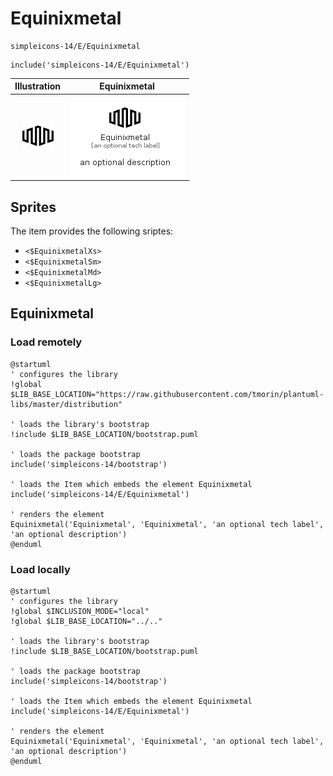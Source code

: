 # Equinixmetal


```text
simpleicons-14/E/Equinixmetal
```

```text
include('simpleicons-14/E/Equinixmetal')
```



| Illustration | Equinixmetal |
| :---: | :---: |
| ![illustration for Illustration](../../simpleicons-14/E/Equinixmetal.png) | ![illustration for Equinixmetal](../../simpleicons-14/E/Equinixmetal.Local.png) |



## Sprites
The item provides the following sriptes:

- `<$EquinixmetalXs>`
- `<$EquinixmetalSm>`
- `<$EquinixmetalMd>`
- `<$EquinixmetalLg>`





## Equinixmetal

### Load remotely
```plantuml
@startuml
' configures the library
!global $LIB_BASE_LOCATION="https://raw.githubusercontent.com/tmorin/plantuml-libs/master/distribution"

' loads the library's bootstrap
!include $LIB_BASE_LOCATION/bootstrap.puml

' loads the package bootstrap
include('simpleicons-14/bootstrap')

' loads the Item which embeds the element Equinixmetal
include('simpleicons-14/E/Equinixmetal')

' renders the element
Equinixmetal('Equinixmetal', 'Equinixmetal', 'an optional tech label', 'an optional description')
@enduml
```

### Load locally
```plantuml
@startuml
' configures the library
!global $INCLUSION_MODE="local"
!global $LIB_BASE_LOCATION="../.."

' loads the library's bootstrap
!include $LIB_BASE_LOCATION/bootstrap.puml

' loads the package bootstrap
include('simpleicons-14/bootstrap')

' loads the Item which embeds the element Equinixmetal
include('simpleicons-14/E/Equinixmetal')

' renders the element
Equinixmetal('Equinixmetal', 'Equinixmetal', 'an optional tech label', 'an optional description')
@enduml
```

